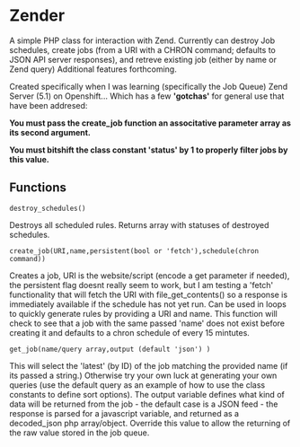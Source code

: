 Zender
======

A simple PHP class for interaction with Zend. Currently can destroy Job schedules, create jobs (from a URI with a CHRON command; defaults to JSON API server responses), and retreve existing job (either by name or Zend query) Additional features forthcoming.

Created specifically when I was learning (specifically the Job Queue) Zend Server (5.1) on Openshift... Which has a few **'gotchas'** for general use that have been addresed:


**You must pass the create_job function an associtative parameter array as its second argument.**

**You must bitshift the class constant 'status' by 1 to properly filter jobs by this value.**




**Functions**
-------------
  
	destroy_schedules()
	
Destroys all scheduled rules. Returns array with statuses of destroyed 	schedules.

	create_job(URI,name,persistent(bool or 'fetch'),schedule(chron command))
	
Creates a job, URI is the website/script (encode a get parameter if needed), the persistent flag doesnt really seem to work, but I am testing a 'fetch' functionality that will fetch the URI with file_get_contents() so a response is immediately available if the schedule has not yet run. Can be used in loops to quickly generate rules by providing a URI and name. This function will check to see that a job with the same passed 'name' does not exist before creating it and defaults to a chron schedule of every 15 mintutes.

	get_job(name/query array,output (default 'json') )

This will select the 'latest' (by ID) of the job matching the provided name (if its passed a string.) Otherwise try your own luck at generating your own queries (use the default query as an example of how to use the class constants to define sort options). The output variable defines what kind of data will be returned from the job - the default case is a JSON feed - the response is parsed for a javascript variable, and returned as a decoded_json php array/object. Override this value to allow the returning of the raw value stored in the job queue.
